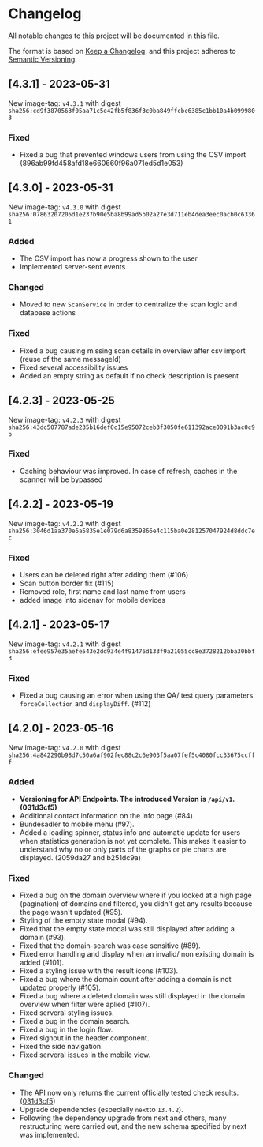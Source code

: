 # Changelog

All notable changes to this project will be documented in this file.

The format is based on [Keep a Changelog](https://keepachangelog.com/en/1.1.0/),
and this project adheres to [Semantic Versioning](https://semver.org/spec/v2.0.0.html).

## [4.3.1] - 2023-05-31

New image-tag: `v4.3.1` with digest `sha256:cd9f3870563f05aa71c5e42fb5f836f3c0ba849ffcbc6385c1bb10a4b0999803`

### Fixed

- Fixed a bug that prevented windows users from using the CSV import (896ab99fd458afd18e660660f96a071ed5d1e053)

## [4.3.0] - 2023-05-31

New image-tag: `v4.3.0` with digest `sha256:07863207205d1e237b90e5ba8b99ad5b02a27e3d711eb4dea3eec0acb0c63361`

### Added

- The CSV import has now a progress shown to the user
- Implemented server-sent events 

### Changed 

- Moved to new `ScanService` in order to centralize the scan logic and database actions

### Fixed 

- Fixed a bug causing missing scan details in overview after csv import (reuse of the same messageId)
- Fixed several accessibility issues
- Added an empty string as default if no check description is present

## [4.2.3] - 2023-05-25

New image-tag: `v4.2.3` with digest `sha256:43dc507787ade235b16def0c15e95072ceb3f3050fe611392ace0091b3ac0c9b`

### Fixed

- Caching behaviour was improved. In case of refresh, caches in the scanner will be bypassed

## [4.2.2] - 2023-05-19

New image-tag: `v4.2.2` with digest `sha256:3046d1aa370e6a5835e1e079d6a8359866e4c115ba0e281257047924d8ddc7ec`

### Fixed

- Users can be deleted right after adding them (#106)
- Scan button border fix (#115)
- Removed role, first name and last name from users
- added image into sidenav for mobile devices


## [4.2.1] - 2023-05-17

New image-tag: `v4.2.1` with digest `sha256:efee957e35aefe543e2dd934e4f91476d133f9a21055cc8e3728212bba30bbf3`

### Fixed

- Fixed a bug causing an error when using the QA/ test query parameters `forceCollection` and `displayDiff`. (#112)

## [4.2.0] - 2023-05-16

New image-tag: `v4.2.0` with digest `sha256:4a842290b98d7c50a6af902fec88c2c6e903f5aa07fef5c4080fcc33675ccfff`

### Added

- **Versioning for API Endpoints. The introduced Version is `/api/v1`. (031d3cf5)**
- Additional contact information on the info page (#84).
- Bundesadler to mobile menu (#97).
- Added a loading spinner, status info and automatic update for users when statistics generation is not yet complete. This makes it easier to understand why no or only parts of the graphs or pie charts are displayed. (2059da27 and b251dc9a)



### Fixed

- Fixed a bug on the domain overview where if you looked at a high page (pagination) of domains and filtered, you didn't get any results because the page wasn't updated (#95).
- Styling of the empty state modal (#94).
- Fixed that the empty state modal was still displayed after adding a domain (#93).
- Fixed that the domain-search was case sensitive (#89).
- Fixed error handling and display when an invalid/ non existing domain is added (#101).
- Fixed a styling issue with the result icons (#103).
- Fixed a bug where the domain count after adding a domain is not updated properly (#105).
- Fixed a bug where a deleted domain was still displayed in the domain overview when filter were aplied (#107).
- Fixed serveral styling issues.
- Fixed a bug in the domain search. 
- Fixed a bug in the login flow. 
- Fixed signout in the header component.
- Fixed the side navigation.
- Fixed serveral issues in the mobile view.

### Changed

- The API now only returns the current officially tested check results. ([031d3cf5](https://gitlab.com/ozg-security/ozgsec-security-quick-test/-/commit/031d3cf5850e3039530b133ccb8ac4012e56bdc0))
- Upgrade dependencies (especially `next`to `13.4.2`).
- Following the dependency upgrade from next and others, many restructuring were carried out, and the new schema specified by next was implemented.
